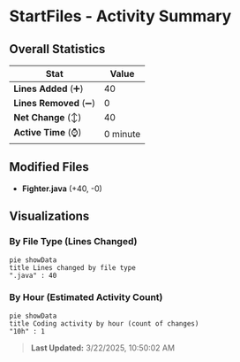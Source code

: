 # StartFiles - Activity Summary 

## Overall Statistics

| Stat                   | Value                                                             |
| ---------------------- | ----------------------------------------------------------------- |
| **Lines Added** (➕)   | 40                                          |
| **Lines Removed** (➖) | 0                                        |
| **Net Change** (↕)    | 40                |
| **Active Time** (⌚)   | 0 minute |


## Modified Files
- **Fighter.java** (+40, -0)

## Visualizations

### By File Type (Lines Changed)

```mermaid
pie showData
title Lines changed by file type
".java" : 40
```

### By Hour (Estimated Activity Count)

```mermaid
pie showData
title Coding activity by hour (count of changes)
"10h" : 1
```


> **Last Updated:** 3/22/2025, 10:50:02 AM